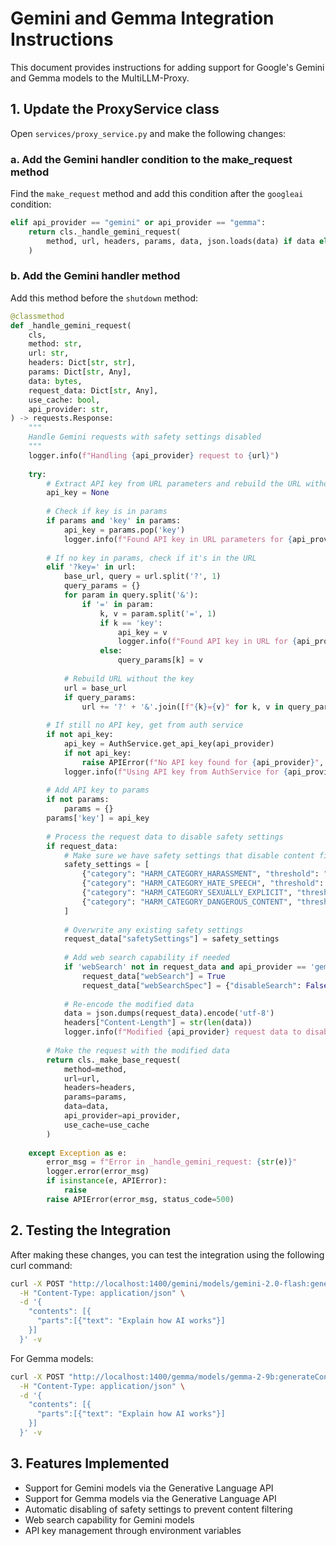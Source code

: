 # Gemini and Gemma Integration Instructions

This document provides instructions for adding support for Google's Gemini and Gemma models to the MultiLLM-Proxy.

## 1. Update the ProxyService class

Open `services/proxy_service.py` and make the following changes:

### a. Add the Gemini handler condition to the make_request method

Find the `make_request` method and add this condition after the `googleai` condition:

```python
elif api_provider == "gemini" or api_provider == "gemma":
    return cls._handle_gemini_request(
        method, url, headers, params, data, json.loads(data) if data else {}, use_cache, api_provider
    )
```

### b. Add the Gemini handler method

Add this method before the `shutdown` method:

```python
@classmethod
def _handle_gemini_request(
    cls,
    method: str,
    url: str,
    headers: Dict[str, str],
    params: Dict[str, Any],
    data: bytes,
    request_data: Dict[str, Any],
    use_cache: bool,
    api_provider: str,
) -> requests.Response:
    """
    Handle Gemini requests with safety settings disabled
    """
    logger.info(f"Handling {api_provider} request to {url}")
    
    try:
        # Extract API key from URL parameters and rebuild the URL without it
        api_key = None
        
        # Check if key is in params
        if params and 'key' in params:
            api_key = params.pop('key')
            logger.info(f"Found API key in URL parameters for {api_provider}")
        
        # If no key in params, check if it's in the URL
        elif '?key=' in url:
            base_url, query = url.split('?', 1)
            query_params = {}
            for param in query.split('&'):
                if '=' in param:
                    k, v = param.split('=', 1)
                    if k == 'key':
                        api_key = v
                        logger.info(f"Found API key in URL for {api_provider}")
                    else:
                        query_params[k] = v
            
            # Rebuild URL without the key
            url = base_url
            if query_params:
                url += '?' + '&'.join([f"{k}={v}" for k, v in query_params.items()])
        
        # If still no API key, get from auth service
        if not api_key:
            api_key = AuthService.get_api_key(api_provider)
            if not api_key:
                raise APIError(f"No API key found for {api_provider}", status_code=401)
            logger.info(f"Using API key from AuthService for {api_provider}")
        
        # Add API key to params
        if not params:
            params = {}
        params['key'] = api_key
            
        # Process the request data to disable safety settings
        if request_data:
            # Make sure we have safety settings that disable content filtering
            safety_settings = [
                {"category": "HARM_CATEGORY_HARASSMENT", "threshold": "BLOCK_NONE"},
                {"category": "HARM_CATEGORY_HATE_SPEECH", "threshold": "BLOCK_NONE"},
                {"category": "HARM_CATEGORY_SEXUALLY_EXPLICIT", "threshold": "BLOCK_NONE"},
                {"category": "HARM_CATEGORY_DANGEROUS_CONTENT", "threshold": "BLOCK_NONE"}
            ]
            
            # Overwrite any existing safety settings
            request_data["safetySettings"] = safety_settings
            
            # Add web search capability if needed
            if 'webSearch' not in request_data and api_provider == 'gemini':
                request_data["webSearch"] = True
                request_data["webSearchSpec"] = {"disableSearch": False}
            
            # Re-encode the modified data
            data = json.dumps(request_data).encode('utf-8')
            headers["Content-Length"] = str(len(data))
            logger.info(f"Modified {api_provider} request data to disable safety settings")
        
        # Make the request with the modified data
        return cls._make_base_request(
            method=method,
            url=url,
            headers=headers,
            params=params,
            data=data,
            api_provider=api_provider,
            use_cache=use_cache
        )
        
    except Exception as e:
        error_msg = f"Error in _handle_gemini_request: {str(e)}"
        logger.error(error_msg)
        if isinstance(e, APIError):
            raise
        raise APIError(error_msg, status_code=500)
```

## 2. Testing the Integration

After making these changes, you can test the integration using the following curl command:

```bash
curl -X POST "http://localhost:1400/gemini/models/gemini-2.0-flash:generateContent" \
  -H "Content-Type: application/json" \
  -d '{
    "contents": [{
      "parts":[{"text": "Explain how AI works"}]
    }]
  }' -v
```

For Gemma models:

```bash
curl -X POST "http://localhost:1400/gemma/models/gemma-2-9b:generateContent" \
  -H "Content-Type: application/json" \
  -d '{
    "contents": [{
      "parts":[{"text": "Explain how AI works"}]
    }]
  }' -v
```

## 3. Features Implemented

- Support for Gemini models via the Generative Language API
- Support for Gemma models via the Generative Language API
- Automatic disabling of safety settings to prevent content filtering
- Web search capability for Gemini models
- API key management through environment variables 